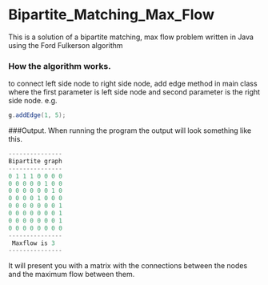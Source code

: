 # Bipartite_Matching_Max_Flow
This is a solution of a bipartite matching, max flow problem written in Java using the Ford Fulkerson algorithm
### How the algorithm works.
to connect left side node to right side node, add edge method in main class 
where the first parameter is left side node and second parameter is the right side node.
e.g. 
```java
g.addEdge(1, 5);
```

###Output.
When running the program the output will look something like this.
```java
---------------
Bipartite graph
---------------
0 1 1 1 0 0 0 0 
0 0 0 0 0 1 0 0 
0 0 0 0 0 0 1 0 
0 0 0 0 1 0 0 0 
0 0 0 0 0 0 0 1 
0 0 0 0 0 0 0 1 
0 0 0 0 0 0 0 1 
0 0 0 0 0 0 0 0 
---------------
 Maxflow is 3
---------------
```
It will present you with a matrix with the connections between the nodes and the maximum flow between them.
